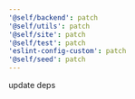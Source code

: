 ```yaml
---
'@self/backend': patch
'@self/utils': patch
'@self/site': patch
'@self/test': patch
'eslint-config-custom': patch
'@self/seed': patch
---
```


update deps
